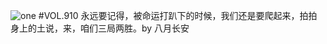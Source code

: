 ![one](http://image.wufazhuce.com/FhqUhi8cRNk88rc-QNfixpc-dlsy)
#VOL.910
永远要记得，被命运打趴下的时候，我们还是要爬起来，拍拍身上的土说，来，咱们三局两胜。by 八月长安